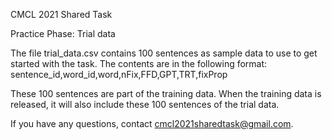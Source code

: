 CMCL 2021 Shared Task

Practice Phase: Trial data

The file trial_data.csv contains 100 sentences as sample data to use to get started with the task.
The contents are in the following format: sentence_id,word_id,word,nFix,FFD,GPT,TRT,fixProp

These 100 sentences are part of the training data. When the training data is released, it will also include these 100 sentences of the trial data.

If you have any questions, contact cmcl2021sharedtask@gmail.com.
